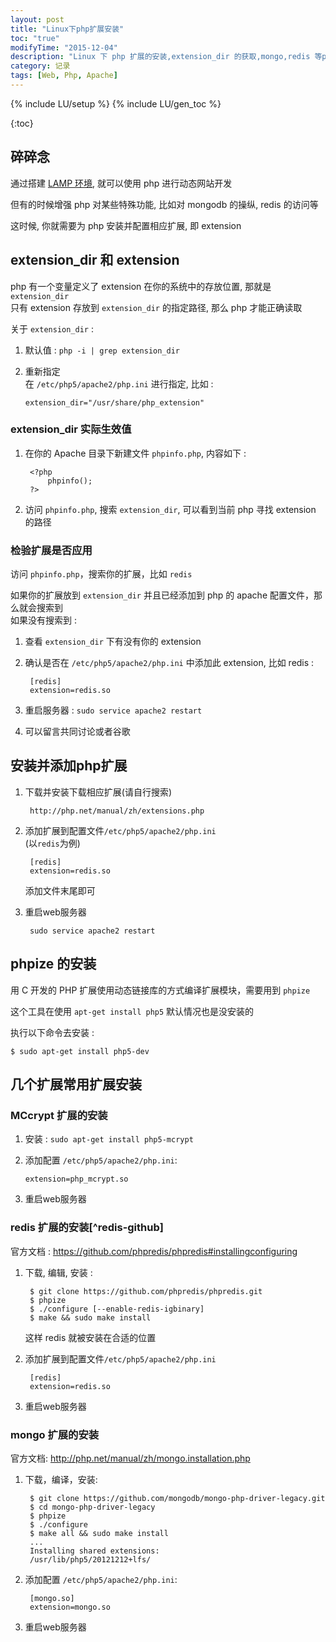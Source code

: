 ```yaml
---
layout: post
title: "Linux下php扩展安装"
toc: "true"
modifyTime: "2015-12-04"
description: "Linux 下 php 扩展的安装,extension_dir 的获取,mongo,redis 等php扩展安装"
category: 记录
tags: [Web, Php, Apache]
---
```

{% include LU/setup %}
{% include LU/gen_toc %}

{:toc}

## 碎碎念

通过搭建 [LAMP 环境](/lamp-build), 就可以使用 php 进行动态网站开发  

但有的时候增强 php 对某些特殊功能, 比如对 mongodb 的操纵, redis 的访问等  

这时候, 你就需要为 php 安装并配置相应扩展, 即 extension  

## extension_dir 和 extension  

php 有一个变量定义了 extension 在你的系统中的存放位置, 那就是 `extension_dir`  
只有 extension 存放到 `extension_dir` 的指定路径, 那么 php 才能正确读取  

关于 `extension_dir` :  

1. 默认值 : `php -i | grep extension_dir`  
2. 重新指定  
   在  `/etc/php5/apache2/php.ini` 进行指定, 比如 :  

       extension_dir="/usr/share/php_extension"

### extension_dir 实际生效值

1. 在你的 Apache 目录下新建文件 `phpinfo.php`, 内容如下 :  

		<?php
			phpinfo();
		?>

2. 访问 `phpinfo.php`, 搜索 `extension_dir`, 可以看到当前 php 寻找 extension 的路径  

### 检验扩展是否应用

访问 `phpinfo.php`，搜索你的扩展，比如 `redis`  

如果你的扩展放到 `extension_dir` 并且已经添加到 php 的 apache 配置文件，那么就会搜索到  
如果没有搜索到 :  

1. 查看 `extension_dir` 下有没有你的 extension  
2. 确认是否在 `/etc/php5/apache2/php.ini` 中添加此 extension, 比如 redis :  

		[redis]
		extension=redis.so
3. 重启服务器 : `sudo service apache2 restart`
4. 可以留言共同讨论或者谷歌  

## 安装并添加php扩展  

1. 下载并安装下载相应扩展(请自行搜索)  

		http://php.net/manual/zh/extensions.php  

2. 添加扩展到配置文件`/etc/php5/apache2/php.ini`  
	(以`redis`为例)  

		[redis]
		extension=redis.so
 
	添加文件末尾即可  

3. 重启web服务器  

		sudo service apache2 restart

## phpize 的安装

用 C 开发的 PHP 扩展使用动态链接库的方式编译扩展模块，需要用到 `phpize`  

这个工具在使用 `apt-get install php5` 默认情况也是没安装的  

执行以下命令去安装 :  

	$ sudo apt-get install php5-dev

## 几个扩展常用扩展安装  

### MCcrypt 扩展的安装  

1. 安装 : `sudo apt-get install php5-mcrypt`  

2. 添加配置 `/etc/php5/apache2/php.ini`:  

       extension=php_mcrypt.so

3. 重启web服务器

### redis 扩展的安装[^redis-github]  

官方文档 : <https://github.com/phpredis/phpredis#installingconfiguring>  

1. 下载, 编辑, 安装 :  

		$ git clone https://github.com/phpredis/phpredis.git
		$ phpize
		$ ./configure [--enable-redis-igbinary]
		$ make && sudo make install
	
   这样 redis 就被安装在合适的位置  

2. 添加扩展到配置文件`/etc/php5/apache2/php.ini`  

		[redis]                            
        extension=redis.so

3. 重启web服务器


### mongo 扩展的安装

官方文档: <http://php.net/manual/zh/mongo.installation.php>  

1. 下载，编译，安装:  

		$ git clone https://github.com/mongodb/mongo-php-driver-legacy.git
		$ cd mongo-php-driver-legacy
		$ phpize
		$ ./configure
		$ make all && sudo make install
		...
		Installing shared extensions:     
		/usr/lib/php5/20121212+lfs/

2. 添加配置 `/etc/php5/apache2/php.ini`:  

		[mongo.so]
		extension=mongo.so

3. 重启web服务器 

